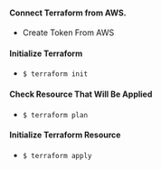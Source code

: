 #### Connect Terraform from AWS. 
- Create Token From AWS

#### Initialize Terraform
- `$ terraform init`

#### Check Resource That Will Be Applied
- `$ terraform plan`

#### Initialize Terraform Resource
- `$ terraform apply`
